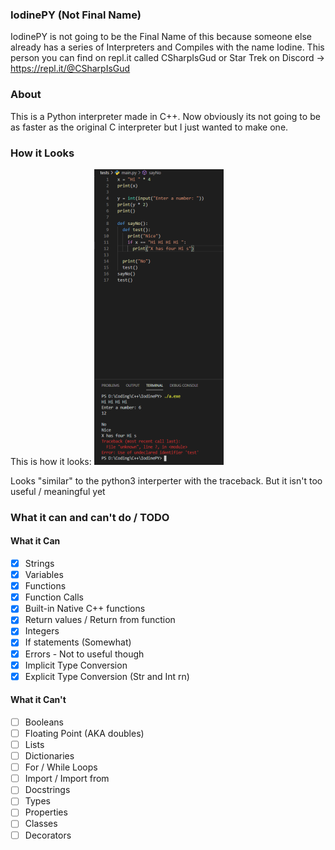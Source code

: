 ### IodinePY (Not Final Name)
IodinePY is not going to be the Final Name of this because someone else already has a series of Interpreters and Compiles with the name Iodine.
This person you can find on repl.it called CSharpIsGud or Star Trek on Discord -> https://repl.it/@CSharpIsGud


### About

This is a Python interpreter made in C++. Now obviously its not going to be as faster as the original C interpreter but I just wanted to make one.

### How it Looks

This is how it looks:
![Crasy](imgs/pyfail.png)

Looks "similar" to the python3 interperter with the traceback. But it isn't too useful / meaningful yet

### What it can and can't do / TODO

#### What it Can
- [x] Strings
- [x] Variables
- [x] Functions
- [x] Function Calls
- [x] Built-in Native C++ functions
- [x] Return values / Return from function
- [x] Integers
- [x] If statements (Somewhat)
- [x] Errors - Not to useful though
- [x] Implicit Type Conversion
- [x] Explicit Type Conversion (Str and Int rn)

#### What it Can't
- [ ] Booleans
- [ ] Floating Point (AKA doubles)
- [ ] Lists
- [ ] Dictionaries
- [ ] For / While Loops
- [ ] Import / Import from
- [ ] Docstrings
- [ ] Types
- [ ] Properties
- [ ] Classes
- [ ] Decorators